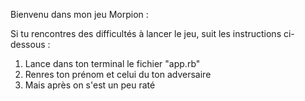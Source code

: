 Bienvenu dans mon jeu Morpion : 

Si tu rencontres des difficultés à lancer le jeu, suit les instructions ci-dessous : 

1) Lance dans ton terminal le fichier "app.rb" 
2) Renres ton prénom et celui du ton adversaire 
3) Mais après on s'est un peu raté
